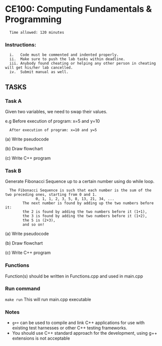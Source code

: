 # CE100: Computing Fundamentals & Programming 

      Time allowed: 120 minutes 

### Instructions:

      i.   Code must be commented and indented properly.
      ii.  Make sure to push the lab tasks within deadline.
      iii. Anybody found cheating or helping any other person in cheating will get his/her lab cancelled.
      iv.  Submit manual as well. 



## TASKS

### Task A

Given two variables, we need to swap their values.

e.g Before execution of program: x=5 and y=10 

      After execution of program: x=10 and y=5
 
(a) Write pseudocode 

(b) Draw flowchart

(c) Write C++ program

      
### Task B

Generate Fibonacci Sequence up to a certain number using do while loop.

      The Fibonacci Sequence is such that each number is the sum of the two preceding ones, starting from 0 and 1.
                  0, 1, 1, 2, 3, 5, 8, 13, 21, 34, ...
            The next number is found by adding up the two numbers before it:
            the 2 is found by adding the two numbers before it (1+1),
            the 3 is found by adding the two numbers before it (1+2),
            the 5 is (2+3),
            and so on!


(a) Write pseudocode 

(b) Draw flowchart

(c) Write C++ program

      
      
### Functions

Function(s) should be written in Functions.cpp and used in main.cpp


### Run command

`make run`  This will run main.cpp executable 


### Notes

- `g++` can be used to compile and link C++ applications for use with existing test harnesses or other C++ testing frameworks.
- You should use C++ standard approach for the development, using g++ extensions is not acceptable 

